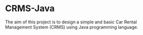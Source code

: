 # CRMS-Java
The aim of this project is to design a simple and basic Car Rental Management System (CRMS) using Java programming language.
